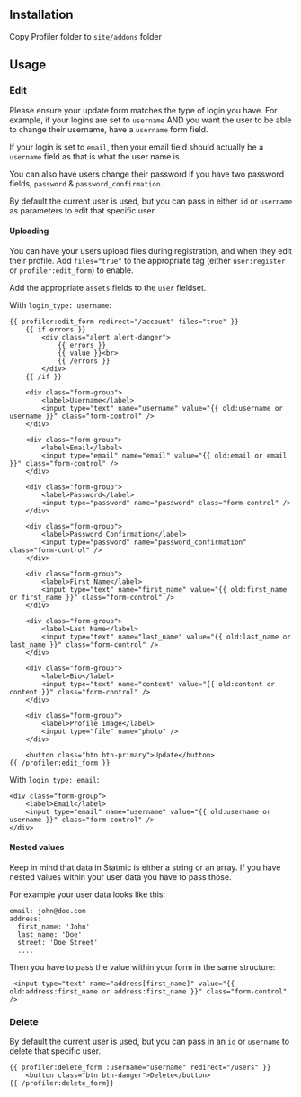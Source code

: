 ## Installation

Copy Profiler folder to `site/addons` folder

## Usage

### Edit
Please ensure your update form matches the type of login you have. For example, if your logins are set to `username` AND you want the user to be able to change their username, have a `username` form field.

If your login is set to `email`, then your email field should actually be a `username` field as that is what the user name is.

You can also have users change their password if you have two password fields, `password` & `password_confirmation`.

By default the current user is used, but you can pass in either `id` or `username` as parameters to edit that specific user.

#### Uploading 

You can have your users upload files during registration, and when they edit their profile. Add `files="true"` to the appropriate tag (either `user:register` or `profiler:edit_form`) to enable.

Add the appropriate `assets` fields to the `user` fieldset.

With `login_type: username`:
```
{{ profiler:edit_form redirect="/account" files="true" }}
    {{ if errors }}
        <div class="alert alert-danger">
            {{ errors }}
            {{ value }}<br>
            {{ /errors }}
        </div>
    {{ /if }}

    <div class="form-group">
        <label>Username</label>
        <input type="text" name="username" value="{{ old:username or username }}" class="form-control" />
    </div>

    <div class="form-group">
        <label>Email</label>
        <input type="email" name="email" value="{{ old:email or email }}" class="form-control" />
    </div>

    <div class="form-group">
        <label>Password</label>
        <input type="password" name="password" class="form-control" />
    </div>

    <div class="form-group">
        <label>Password Confirmation</label>
        <input type="password" name="password_confirmation" class="form-control" />
    </div>

    <div class="form-group">
        <label>First Name</label>
        <input type="text" name="first_name" value="{{ old:first_name or first_name }}" class="form-control" />
    </div>

    <div class="form-group">
        <label>Last Name</label>
        <input type="text" name="last_name" value="{{ old:last_name or last_name }}" class="form-control" />
    </div>

    <div class="form-group">
        <label>Bio</label>
        <input type="text" name="content" value="{{ old:content or content }}" class="form-control" />
    </div>

    <div class="form-group">
        <label>Profile image</label>
        <input type="file" name="photo" />
    </div>

    <button class="btn btn-primary">Update</button>
{{ /profiler:edit_form }}
```

With `login_type: email`:

```
<div class="form-group">
    <label>Email</label>
    <input type="email" name="username" value="{{ old:username or username }}" class="form-control" />
</div>
```

#### Nested values

Keep in mind that data in Statmic is either a string or an array. If you have nested values within your user data you have to pass those.

For example your user data looks like this:
```
email: john@doe.com
address:
  first_name: 'John'
  last_name: 'Doe'
  street: 'Doe Street'
  ....
```
Then you have to pass the value within your form in the same structure:

```
 <input type="text" name="address[first_name]" value="{{ old:address:first_name or address:first_name }}" class="form-control" />
```

### Delete

By default the current user is used, but you can pass in an `id` or `username` to delete that specific user.

```
{{ profiler:delete_form :username="username" redirect="/users" }}
    <button class="btn btn-danger">Delete</button>
{{ /profiler:delete_form}}

```
